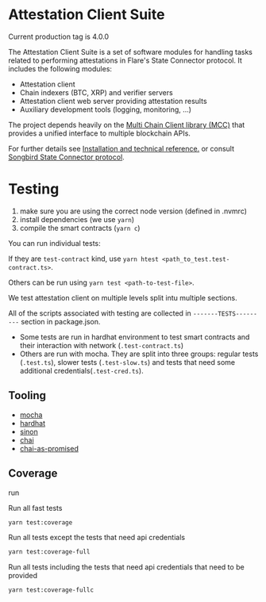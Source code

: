 # Attestation Client Suite

Current production tag is 4.0.0

The Attestation Client Suite is a set of software modules for handling tasks related to performing attestations in Flare's State Connector protocol. It includes the following modules:

- Attestation client
- Chain indexers (BTC, XRP) and verifier servers
- Attestation client web server providing attestation results
- Auxiliary development tools (logging, monitoring, ...)

The project depends heavily on the [Multi Chain Client library (MCC)](https://github.com/flare-foundation/multi-chain-client) that provides a unified interface to multiple blockchain APIs.

For further details see [Installation and technical reference.](./docs/README.md) or
consult [Songbird State Connector protocol](https://github.com/flare-foundation/songbird-state-connector-protocol).

# Testing

1. make sure you are using the correct node version (defined in .nvmrc)
2. install dependencies (we use `yarn`)
3. compile the smart contracts (`yarn c`)

You can run individual tests:

If they are `test-contract` kind, use `yarn htest <path_to_test.test-contract.ts>`.

Others can be run using `yarn test <path-to-test-file>`.

We test attestation client on multiple levels split intu multiple sections.

All of the scripts associated with testing are collected in `-------TESTS---------` section in package.json.

- Some tests are run in hardhat environment to test smart contracts and their interaction with network (`.test-contract.ts`)
- Others are run with mocha. They are split into three groups: regular tests (`.test.ts`), slower tests (`.test-slow.ts`) and tests that need some additional credentials(`.test-cred.ts`).

## Tooling

- [mocha](https://github.com/mochajs/mocha)
- [hardhat](https://github.com/NomicFoundation/hardhat)
- [sinon](https://github.com/sinonjs/sinon)
- [chai](https://github.com/chaijs/chai)
- [chai-as-promised](https://github.com/domenic/chai-as-promised)

## Coverage

run

Run all fast tests

```bash
yarn test:coverage
```

Run all tests except the tests that need api credentials

```bash
yarn test:coverage-full
```

Run all tests including the tests that need api credentials that need to be provided

```bash
yarn test:coverage-fullc
```
